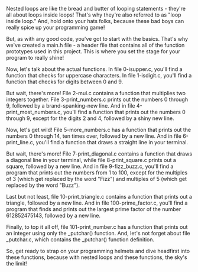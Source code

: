 Nested loops are like the bread and butter of looping statements - they're all about loops inside loops! That's why they're also referred to as "loop inside loop." And, hold onto your hats folks, because these bad boys can really spice up your programming game!

But, as with any good code, you've got to start with the basics. That's why we've created a main.h file - a header file that contains all of the function prototypes used in this project. This is where you set the stage for your program to really shine!

Now, let's talk about the actual functions. In file 0-isupper.c, you'll find a function that checks for uppercase characters. In file 1-isdigit.c, you'll find a function that checks for digits between 0 and 9.

But wait, there's more! File 2-mul.c contains a function that multiplies two integers together. File 3-print_numbers.c prints out the numbers 0 through 9, followed by a brand-spanking-new line. And in file 4-print_most_numbers.c, you'll find a function that prints out the numbers 0 through 9, except for the digits 2 and 4, followed by a shiny new line.

Now, let's get wild! File 5-more_numbers.c has a function that prints out the numbers 0 through 14, ten times over, followed by a new line. And in file 6-print_line.c, you'll find a function that draws a straight line in your terminal.

But wait, there's more! File 7-print_diagonal.c contains a function that draws a diagonal line in your terminal, while file 8-print_square.c prints out a square, followed by a new line. And in file 9-fizz_buzz.c, you'll find a program that prints out the numbers from 1 to 100, except for the multiples of 3 (which get replaced by the word "Fizz") and multiples of 5 (which get replaced by the word "Buzz").

Last but not least, file 10-print_triangle.c contains a function that prints out a triangle, followed by a new line. And in file 100-prime_factor.c, you'll find a program that finds and prints out the largest prime factor of the number 612852475143, followed by a new line.

Finally, to top it all off, file 101-print_number.c has a function that prints out an integer using only the _putchar() function. And, let's not forget about file _putchar.c, which contains the _putchar() function definition.

So, get ready to strap on your programming helmets and dive headfirst into these functions, because with nested loops and these functions, the sky's the limit!
